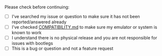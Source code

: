Please check before continuing:
- [ ] I've searched my issue or question to make sure it has not been reported/answered already
- [ ] I've checked [COMPATIBILITY.md](doc/COMPATIBILITY.md) to make sure my emulator or system is known to work
- [ ] I understand there is no physical release and you are not responsible for issues with bootlegs
- [ ] This is a bug or question and not a feature request
